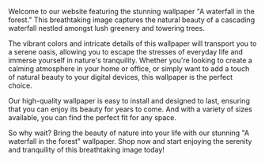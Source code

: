 <!--
Write me content for website with wallpaper "A waterfall in the forest"
-->

<!--font:Poppins-->

Welcome to our website featuring the stunning wallpaper "A waterfall in the forest." This breathtaking image captures the natural beauty of a cascading waterfall nestled amongst lush greenery and towering trees.

The vibrant colors and intricate details of this wallpaper will transport you to a serene oasis, allowing you to escape the stresses of everyday life and immerse yourself in nature's tranquility. Whether you're looking to create a calming atmosphere in your home or office, or simply want to add a touch of natural beauty to your digital devices, this wallpaper is the perfect choice.

Our high-quality wallpaper is easy to install and designed to last, ensuring that you can enjoy its beauty for years to come. And with a variety of sizes available, you can find the perfect fit for any space.

So why wait? Bring the beauty of nature into your life with our stunning "A waterfall in the forest" wallpaper. Shop now and start enjoying the serenity and tranquility of this breathtaking image today!
